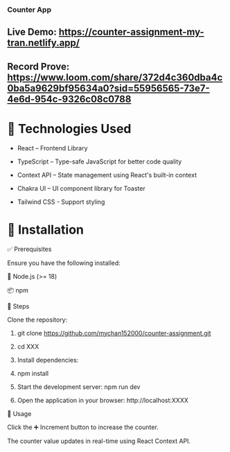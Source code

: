 ### Counter App

## Live Demo: https://counter-assignment-my-tran.netlify.app/

## Record Prove: https://www.loom.com/share/372d4c360dba4c0ba5a9629bf95634a0?sid=55956565-73e7-4e6d-954c-9326c08c0788

# 📌 Technologies Used

- React – Frontend Library

- TypeScript – Type-safe JavaScript for better code quality

- Context API – State management using React's built-in context

- Chakra UI – UI component library for Toaster

- Tailwind CSS - Support styling

# 🚀 Installation

✅ Prerequisites

Ensure you have the following installed:

🔹 Node.js (>= 18)

📦 npm

📜 Steps

Clone the repository:

1. git clone https://github.com/mychan152000/counter-assignment.git

2. cd XXX

3. Install dependencies:

4. npm install

5. Start the development server: npm run dev

6. Open the application in your browser: http://localhost:XXXX

🎯 Usage

Click the ➕ Increment button to increase the counter.

The counter value updates in real-time using React Context API.

